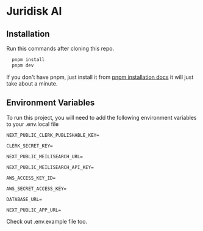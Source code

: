 # Juridisk AI

## Installation

Run this commands after cloning this repo.

```bash
  pnpm install
  pnpm dev
```

If you don't have pnpm, just install it from
[pnpm installation docs](https://pnpm.io/installation)
it will just take about a minute.

## Environment Variables

To run this project, you will need to add the following environment variables to your .env.local file

`NEXT_PUBLIC_CLERK_PUBLISHABLE_KEY=`

`CLERK_SECRET_KEY=`

`NEXT_PUBLIC_MEILISEARCH_URL=`

`NEXT_PUBLIC_MEILISEARCH_API_KEY=`

`AWS_ACCESS_KEY_ID=`

`AWS_SECRET_ACCESS_KEY=`

`DATABASE_URL=`

`NEXT_PUBLIC_APP_URL=`

Check out .env.example file too.
